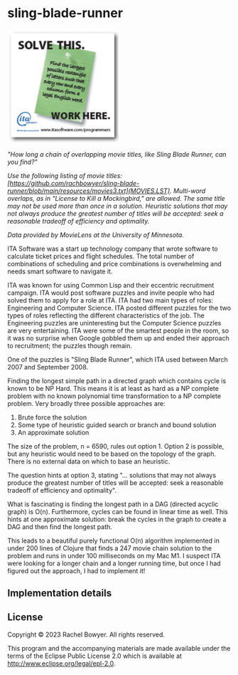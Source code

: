# sling-blade-runner

<img src="https://github.com/rachbowyer/sling-blade-runner/blob/main/example-ita-ad.png" alt="ITA Software Recruitment Ad" width="250"/>

_"How long a chain of overlapping movie titles, like Sling Blade Runner, can you find?"_

_Use the following listing of movie titles: 
[https://github.com/rachbowyer/sling-blade-runner/blob/main/resources/movies3.txt](MOVIES.LST). Multi-word overlaps, as in "License to Kill
a Mockingbird," are allowed. The same title may not be used more than once in a solution.
Heuristic solutions that may not always produce the greatest number of titles will be accepted:
seek a reasonable tradeoff of efficiency and optimality._

_Data provided by MovieLens at the University of Minnesota._


ITA Software was a start up technology company that wrote software to calculate ticket prices and
flight schedules. The total number of combinations of scheduling and price combinations is 
overwhelming and needs smart software to navigate it.

ITA was known for using Common Lisp and their eccentric recruitment campaign. ITA would post software
puzzles and invite people who had solved them to apply for a role at ITA. ITA had two main types of 
roles: Engineering and Computer Science. ITA posted different puzzles for the two types of roles reflecting
the different characteristics of the job. The Engineering puzzles are uninteresting but the Computer Science
puzzles are very entertaining. ITA were some of the smartest people in the room, so it was no surprise
when Google gobbled them up and ended their approach to recruitment; the puzzles though remain.

One of the puzzles is "Sling Blade Runner", which ITA used between March 2007 and September 2008.





Finding the longest simple path in a directed graph which contains cycle is known to be NP Hard. This means 
it is at least as hard as a NP complete problem with no known polynomial time transformation to a 
NP complete problem. Very broadly three possible approaches are:

1. Brute force the solution
2. Some type of heuristic guided search or branch and bound solution
3. An approximate solution


The size of the problem, n = 6590, rules out option 1. Option 2 is possible, but any heuristic would 
need to be based on the topology of the graph. There is no external data on which to base an heuristic.

The question hints at option 3, stating "... solutions that may not always produce the greatest
number of titles will be accepted: seek a reasonable tradeoff of efficiency and optimality".

What is fascinating is finding the longest path in a DAG (directed acyclic graph) is O(n).
Furthermore, cycles can be found in linear time as well. This hints at one approximate solution: 
break the cycles in the graph to create a DAG and then find the longest path.

This leads to a beautiful purely functional O(n) algorithm implemented in under 200 lines of Clojure 
that finds a 247 movie chain solution to the problem and runs in under 100 milliseconds on my Mac M1. 
I suspect ITA were looking for a longer chain and a longer running time, but once I had figured out 
the approach, I had to implement it!


## Implementation details




## License

Copyright © 2023 Rachel Bowyer. All rights reserved.

This program and the accompanying materials are made available under the
terms of the Eclipse Public License 2.0 which is available at
http://www.eclipse.org/legal/epl-2.0.
